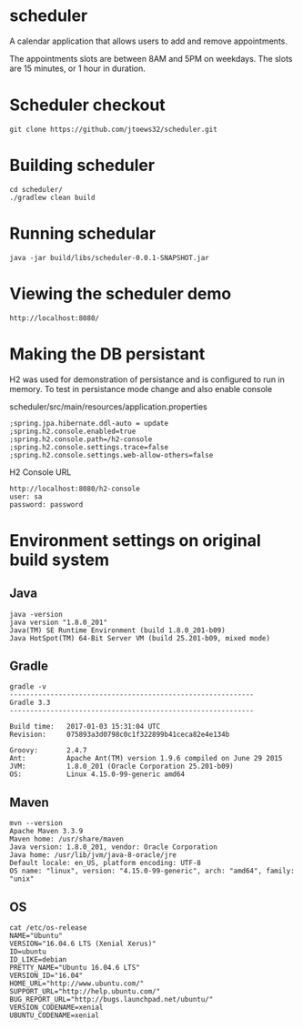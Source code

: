 # scheduler

A calendar application that allows users to add and remove appointments.

The appointments slots are between 8AM and 5PM on weekdays. The slots are 15 minutes, or 1 hour in duration.

# Scheduler checkout #
```
git clone https://github.com/jtoews32/scheduler.git
```
# Building scheduler #
```
cd scheduler/
./gradlew clean build
```
# Running schedular #
```
java -jar build/libs/scheduler-0.0.1-SNAPSHOT.jar
```
# Viewing the scheduler demo #
```
http://localhost:8080/

```
# Making the DB persistant 

H2 was used for demonstration of persistance and is configured to run in memory.
To test in persistance mode change and also enable console

scheduler/src/main/resources/application.properties
```
;spring.jpa.hibernate.ddl-auto = update
;spring.h2.console.enabled=true
;spring.h2.console.path=/h2-console
;spring.h2.console.settings.trace=false
;spring.h2.console.settings.web-allow-others=false
```
H2 Console URL
```
http://localhost:8080/h2-console
user: sa
password: password
```

# Environment settings on original build system #

## Java
```
java -version
java version "1.8.0_201"
Java(TM) SE Runtime Environment (build 1.8.0_201-b09)
Java HotSpot(TM) 64-Bit Server VM (build 25.201-b09, mixed mode)
```

## Gradle
```
gradle -v
------------------------------------------------------------
Gradle 3.3
------------------------------------------------------------

Build time:   2017-01-03 15:31:04 UTC
Revision:     075893a3d0798c0c1f322899b41ceca82e4e134b

Groovy:       2.4.7
Ant:          Apache Ant(TM) version 1.9.6 compiled on June 29 2015
JVM:          1.8.0_201 (Oracle Corporation 25.201-b09)
OS:           Linux 4.15.0-99-generic amd64
```

## Maven
```
mvn --version
Apache Maven 3.3.9
Maven home: /usr/share/maven
Java version: 1.8.0_201, vendor: Oracle Corporation
Java home: /usr/lib/jvm/java-8-oracle/jre
Default locale: en_US, platform encoding: UTF-8
OS name: "linux", version: "4.15.0-99-generic", arch: "amd64", family: "unix"
```

## OS
```
cat /etc/os-release
NAME="Ubuntu"
VERSION="16.04.6 LTS (Xenial Xerus)"
ID=ubuntu
ID_LIKE=debian
PRETTY_NAME="Ubuntu 16.04.6 LTS"
VERSION_ID="16.04"
HOME_URL="http://www.ubuntu.com/"
SUPPORT_URL="http://help.ubuntu.com/"
BUG_REPORT_URL="http://bugs.launchpad.net/ubuntu/"
VERSION_CODENAME=xenial
UBUNTU_CODENAME=xenial

```
